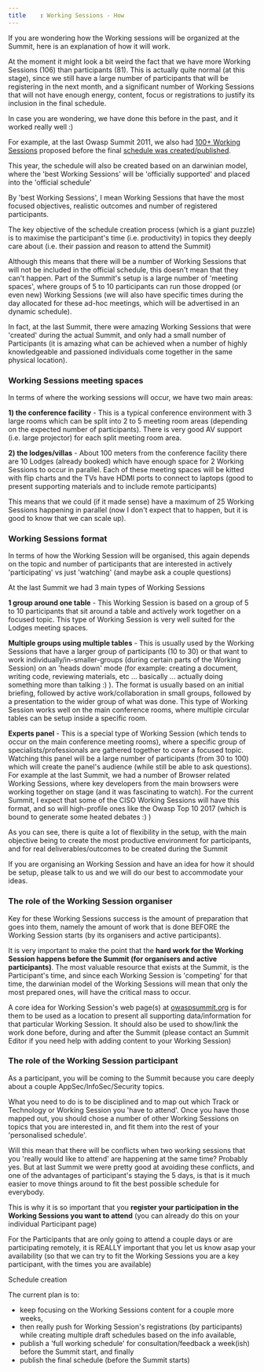 ```yaml
---
title    : Working Sessions - How
---
```


If you are wondering how the Working sessions will be organized at the Summit, here is an explanation of how it will work.

At the moment it might look a bit weird the fact that we have more Working Sessions (106) than participants (81). This is actually quite normal (at this stage), since we still have a large number of participants that will be registering in the next month, and a significant number of Working Sessions that will not have enough energy, content, focus or registrations to justify its inclusion in the final schedule.

In case you are wondering, we have done this before in the past, and it worked really well :)

For example, at the last Owasp Summit 2011, we also had [100+ Working Sessions](https://www.owasp.org/index.php/Category:Summit_2011_Tracks) proposed before the final [schedule was created/published](https://www.owasp.org/index.php/Summit_2011_Schedule_Dynamic).

This year, the schedule will also be created based on an darwinian model, where the 'best Working Sessions' will be 'officially supported' and placed into the 'official schedule'

By 'best Working Sessions', I mean Working Sessions that have the most focused objectives, realistic outcomes and number of registered participants.

The key objective of the schedule creation process (which is a giant puzzle) is to maximise the participant's time (i.e. productivity) in topics they deeply care about (i.e. their passion and reason to attend the Summit)

Although this means that there will be a number of Working Sessions that will not be included in the official schedule, this doesn't mean that they can't happen. Part of the Summit's setup is a large number of 'meeting spaces', where groups of 5 to 10 participants can run those dropped (or even new) Working Sessions (we will also have specific times during the day allocated for these ad-hoc meetings, which will be advertised in an dynamic schedule).

In fact, at the last Summit, there were amazing Working Sessions that were 'created' during the actual Summit, and only had a small number of Participants (it is amazing what can be achieved when a number of highly knowledgeable and passioned individuals come together in the same physical location).

### Working Sessions meeting spaces

In terms of where the working sessions will occur, we have two main areas:

**1) the conference facility** - This is a typical conference environment with 3 large rooms which can be split into 2 to 5 meeting room areas (depending on the expected number of participants). There is very good AV support (i.e. large projector) for each split meeting room area.

**2) the lodges/villas** - About 100 meters from the conference facility there are 10 Lodges (already booked) which have enough space for 2 Working Sessions to occur in parallel. Each of these meeting spaces will be kitted with flip charts and the TVs have HDMI ports to connect to laptops (good to present supporting materials and to include remote participants)

This means that we could (if it made sense) have a maximum of 25 Working Sessions happening in parallel (now I don't expect that to happen, but it is good to know that we can scale up).

### Working Sessions format

In terms of how the Working Session will be organised, this again depends on the topic and number of participants that are interested in actively 'participating' vs just 'watching' (and maybe ask a couple questions)

At the last Summit we had 3 main types of Working Sessions

**1 group around one table** - This Working Session is based on a group of 5 to 10 participants that sit around a table and actively work together on a focused topic. This type of Working Session is very well suited for the Lodges meeting spaces.

**Multiple groups using multiple tables** - This is usually used by the Working Sessions that have a larger group of participants (10 to 30) or that want to work individually/in-smaller-groups (during certain parts of the Working Session) on an 'heads down' mode (for example: creating a document, writing code, reviewing materials, etc ... basically ... actually doing something more than talking  :)  ). The format is usually based on an initial briefing, followed by active work/collaboration in small groups, followed by a presentation to the wider group of what was done. This type of Working Session works well on the main conference rooms, where multiple circular tables can be setup inside a specific room.

**Experts panel** - This is a special type of Working Session (which tends to occur on the main conference meeting rooms), where a specific group of specialists/professionals are gathered together to cover a focused topic. Watching this panel will be a large number of participants (from 30 to 100) which will create the panel's audience (while still be able to ask questions). For example at the last Summit, we had a number of Browser related Working Sessions, where key developers from the main browsers were working together on stage (and it was fascinating to watch). For the current Summit, I expect that some of the CISO Working Sessions will have this format, and so will high-profile ones like the Owasp Top 10 2017 (which is bound to generate some heated debates :)  )

As you can see, there is quite a lot of flexibility in the setup, with the main objective being to create the most productive environment for participants, and for real deliverables/outcomes to be created during the Summit

If you are organising an Working Session and have an idea for how it should be setup, please talk to us and we will do our best to accommodate your ideas.

### The role of the Working Session organiser

Key for these Working Sessions success is the amount of preparation that goes into them, namely the amount of work that is done BEFORE the Working Session starts (by its organisers and active participants).

It is very important to make the point that the **hard work for the Working Session happens before the Summit (for organisers and active participants)**. The most valuable resource that exists at the Summit, is the Participant's time, and since each Working Session is 'competing' for that time, the darwinian model of the Working Sessions will mean that only the most prepared ones, will have the critical mass to occur.

A core idea for Working Session's web page(s) at [owaspsummit.org](http://owaspsummit.org) is for them to be used as a location to present all supporting data/information for that particular Working Session. It should also be used to show/link the work done before, during and after the Summit (please contact an Summit Editor if you need help with adding content to your Working Session)

### The role of the Working Session participant

As a participant, you will be coming to the Summit because you care deeply about a couple AppSec/InfoSec/Security topics.

What you need to do is to be disciplined and to map out which Track or Technology or Working Session you 'have to attend'. Once you have those mapped out, you should chose a number of other Working Sessions on topics that you are interested in, and fit them into the rest of your 'personalised schedule'.

Will this mean that there will be conflicts when two working sessions that you 'really would like to attend' are happening at the same time? Probably yes. But at last Summit we were pretty good at avoiding these conflicts, and one of the advantages of participant's staying the 5 days, is that is it much easier to move things around to fit the best possible schedule for everybody.

This is why it is so important that you **register your participation in the Working Sessions you want to attend** (you can already do this on your individual Participant page)

For the Participants that are only going to attend a couple days or are participating remotely, it is REALLY important that you let us know asap your availability (so that we can try to fit the Working Sessions you are a key participant, with the times you are available)

Schedule creation

The current plan is to:

 - keep focusing on the Working Sessions content for a couple more weeks,
 - then really push for Working Session's registrations (by participants) while creating multiple draft schedules based on the info available,
 - publish a 'full working schedule' for consultation/feedback a week(ish) before the Summit start, and finally
 - publish the final schedule (before the Summit starts)

